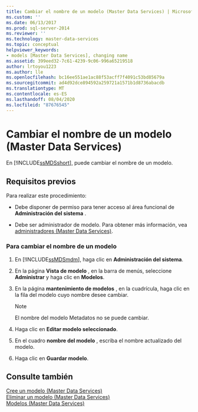 ```yaml
---
title: Cambiar el nombre de un modelo (Master Data Services) | Microsoft Docs
ms.custom: ''
ms.date: 06/13/2017
ms.prod: sql-server-2014
ms.reviewer: ''
ms.technology: master-data-services
ms.topic: conceptual
helpviewer_keywords:
- models [Master Data Services], changing name
ms.assetid: 399eed32-7c61-4239-9c06-996a65219518
author: lrtoyou1223
ms.author: lle
ms.openlocfilehash: bc16ee551ae1ac88f53acff7f4091c53bd85679a
ms.sourcegitcommit: ad4d92dce894592a259721a1571b1d8736abacdb
ms.translationtype: MT
ms.contentlocale: es-ES
ms.lasthandoff: 08/04/2020
ms.locfileid: "87676545"
---
```

# <a name="change-a-model-name-master-data-services"></a>Cambiar el nombre de un modelo (Master Data Services)
  En [!INCLUDE[ssMDSshort](../includes/ssmdsshort-md.md)], puede cambiar el nombre de un modelo.  
  
## <a name="prerequisites"></a>Requisitos previos  
 Para realizar este procedimiento:  
  
-   Debe disponer de permiso para tener acceso al área funcional de **Administración del sistema** .  
  
-   Debe ser administrador de modelo. Para obtener más información, vea [administradores &#40;Master Data Services&#41;](administrators-master-data-services.md).  
  
### <a name="to-change-a-model-name"></a>Para cambiar el nombre de un modelo  
  
1.  En [!INCLUDE[ssMDSmdm](../includes/ssmdsmdm-md.md)], haga clic en **Administración del sistema**.  
  
2.  En la página **Vista de modelo** , en la barra de menús, seleccione **Administrar** y haga clic en **Modelos**.  
  
3.  En la página **mantenimiento de modelos** , en la cuadrícula, haga clic en la fila del modelo cuyo nombre desee cambiar.  
  
    > [!NOTE]  
    >  El nombre del modelo Metadatos no se puede cambiar.  
  
4.  Haga clic en **Editar modelo seleccionado**.  
  
5.  En el cuadro **nombre del modelo** , escriba el nombre actualizado del modelo.  
  
6.  Haga clic en **Guardar modelo**.  
  
## <a name="see-also"></a>Consulte también  
 [Cree un modelo &#40;Master Data Services&#41;](../../2014/master-data-services/create-a-model-master-data-services.md)   
 [Eliminar un modelo &#40;Master Data Services&#41;](../../2014/master-data-services/delete-a-model-master-data-services.md)   
 [Modelos &#40;Master Data Services&#41;](../../2014/master-data-services/models-master-data-services.md)  
  
  
